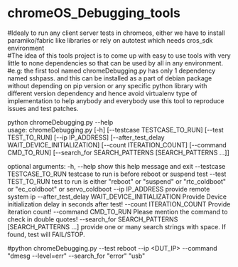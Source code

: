 # chromeOS_Debugging_tools  
#Idealy to run any client server tests in chromeos, either we have to install paramiko/fabric like libraries or rely on autotest which needs cros_sdk environment    
#The idea of this tools project is to come up with easy to use tools with very little to none dependencies so that can be used by all in any environment.    
#e.g: the first tool named chromeDebugging.py has only 1 dependency named sshpass. and this can be installed as a part of debian package without depending on pip version or any specific python library with different version dependency and hence avoid virtualenv type of implementation to help anybody and everybody use this tool to reproduce issues and test patches.    

python chromeDebugging.py --help  
usage: chromeDebugging.py [-h] [--testcase TESTCASE_TO_RUN]
                          [--test TEST_TO_RUN] [--ip IP_ADDRESS]
                          [--after_test_delay WAIT_DEVICE_INITIALIZATION]
                          [--count ITERATION_COUNT] [--command CMD_TO_RUN]
                          [--search_for SEARCH_PATTERNS [SEARCH_PATTERNS ...]]

optional arguments:
  -h, --help            show this help message and exit
  --testcase TESTCASE_TO_RUN
                        testcase to run is before reboot or suspend test
  --test TEST_TO_RUN    test to run is either "reboot" or "suspend" or
                        "rtc_coldboot" or "ec_coldboot" or servo_coldboot
  --ip IP_ADDRESS       provide remote system ip
  --after_test_delay WAIT_DEVICE_INITIALIZATION
                        Provide Device initialization delay in seconds after
                        test!
  --count ITERATION_COUNT
                        Provide iteration count!
  --command CMD_TO_RUN  Please mention the command to check in double quotes!
  --search_for SEARCH_PATTERNS [SEARCH_PATTERNS ...]
                        provide one or many search strings with space. If
                        found, test will FAIL/STOP.  

#python chromeDebugging.py --test reboot --ip <DUT_IP> --command "dmesg --level=err" --search_for "error" "usb"  



